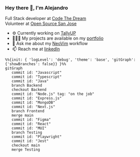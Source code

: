 ### Hey there 👋, I'm Alejandro

Full Stack developer at [Code The Dream](https://codethedream.org) <br>
Volunteer at [Open Source San Jose](https://opensourcesanjose.org/)

- ⚙️ Currently working on [TallyUP](https://github.com/codeforsanjose/TallyUp/tree/main) 
- 👨🏽‍💻  My projects are available on my [portfolio](https://alejandropatino.io)
- 💬 Ask me about my [NeoVim](https://github.com/Alejandro-Patino-Camargo/nvim-config) workflow
- 📫 Reach me at [linkedIn](https://www.linkedin.com/in/alejandropatinoc)

``` mermaid
%%{init: { 'logLevel': 'debug', 'theme': 'base', 'gitGraph': {'showBranches': false}} }%%
gitGraph
   commit id: "Javascript"
   commit id: "Typescript"
   commit id: "Java"
   branch Backend
   checkout Backend
   commit id: "Node.js" tag: "on the job"
   commit id: "Express.js"
   commit id: "MongoDB"
   commit id: "Next.js"
   branch Frontend
   merge main
   commit id: "Figma"
   commit id: "React"
   commit id: "MUI"
   branch Testing
   commit id: "Playwright"
   commit id: "Jest"
   checkout main
   merge Testing
```

